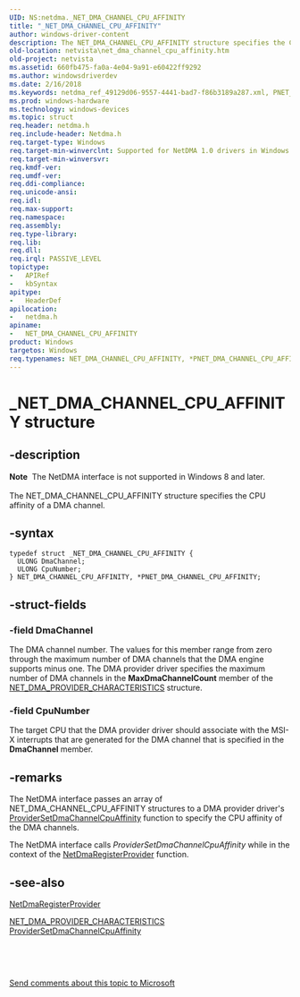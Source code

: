 ```yaml
---
UID: NS:netdma._NET_DMA_CHANNEL_CPU_AFFINITY
title: "_NET_DMA_CHANNEL_CPU_AFFINITY"
author: windows-driver-content
description: The NET_DMA_CHANNEL_CPU_AFFINITY structure specifies the CPU affinity of a DMA channel.
old-location: netvista\net_dma_channel_cpu_affinity.htm
old-project: netvista
ms.assetid: 660fb475-fa0a-4e04-9a91-e60422ff9292
ms.author: windowsdriverdev
ms.date: 2/16/2018
ms.keywords: netdma_ref_49129d06-9557-4441-bad7-f86b3189a287.xml, PNET_DMA_CHANNEL_CPU_AFFINITY, _NET_DMA_CHANNEL_CPU_AFFINITY, netdma/NET_DMA_CHANNEL_CPU_AFFINITY, NET_DMA_CHANNEL_CPU_AFFINITY structure [Network Drivers Starting with Windows Vista], netdma/PNET_DMA_CHANNEL_CPU_AFFINITY, PNET_DMA_CHANNEL_CPU_AFFINITY structure pointer [Network Drivers Starting with Windows Vista], NET_DMA_CHANNEL_CPU_AFFINITY, netvista.net_dma_channel_cpu_affinity, *PNET_DMA_CHANNEL_CPU_AFFINITY
ms.prod: windows-hardware
ms.technology: windows-devices
ms.topic: struct
req.header: netdma.h
req.include-header: Netdma.h
req.target-type: Windows
req.target-min-winverclnt: Supported for NetDMA 1.0 drivers in Windows Vista.
req.target-min-winversvr: 
req.kmdf-ver: 
req.umdf-ver: 
req.ddi-compliance: 
req.unicode-ansi: 
req.idl: 
req.max-support: 
req.namespace: 
req.assembly: 
req.type-library: 
req.lib: 
req.dll: 
req.irql: PASSIVE_LEVEL
topictype:
-	APIRef
-	kbSyntax
apitype:
-	HeaderDef
apilocation:
-	netdma.h
apiname:
-	NET_DMA_CHANNEL_CPU_AFFINITY
product: Windows
targetos: Windows
req.typenames: NET_DMA_CHANNEL_CPU_AFFINITY, *PNET_DMA_CHANNEL_CPU_AFFINITY
---
```


# _NET_DMA_CHANNEL_CPU_AFFINITY structure


## -description


<div class="alert"><b>Note</b>  The NetDMA interface is not supported in Windows 8 and later.</div><div> </div>The NET_DMA_CHANNEL_CPU_AFFINITY structure specifies the CPU affinity of a DMA channel.


## -syntax


````
typedef struct _NET_DMA_CHANNEL_CPU_AFFINITY {
  ULONG DmaChannel;
  ULONG CpuNumber;
} NET_DMA_CHANNEL_CPU_AFFINITY, *PNET_DMA_CHANNEL_CPU_AFFINITY;
````


## -struct-fields




### -field DmaChannel

The DMA channel number. The values for this member range from zero through the maximum number of
     DMA channels that the DMA engine supports minus one. The DMA provider driver specifies the maximum
     number of DMA channels in the 
     <b>MaxDmaChannelCount</b> member of the 
     <a href="..\netdma\ns-netdma-_net_dma_provider_characteristics.md">
     NET_DMA_PROVIDER_CHARACTERISTICS</a> structure.


### -field CpuNumber

The target CPU that the DMA provider driver should associate with the MSI-X interrupts that are
     generated for the DMA channel that is specified in the 
     <b>DmaChannel</b> member.


## -remarks



The NetDMA interface passes an array of NET_DMA_CHANNEL_CPU_AFFINITY structures to a DMA provider
    driver's 
    <a href="..\netdma\nc-netdma-dma_channels_cpu_affinity_handler.md">
    ProviderSetDmaChannelCpuAffinity</a> function to specify the CPU affinity of the DMA channels.

The NetDMA interface calls 
    <i>ProviderSetDmaChannelCpuAffinity</i> while in the context of the 
    <a href="..\netdma\nf-netdma-netdmaregisterprovider.md">
    NetDmaRegisterProvider</a> function.




## -see-also

<a href="..\netdma\nf-netdma-netdmaregisterprovider.md">NetDmaRegisterProvider</a>



<a href="..\netdma\ns-netdma-_net_dma_provider_characteristics.md">
   NET_DMA_PROVIDER_CHARACTERISTICS</a>



<a href="..\netdma\nc-netdma-dma_channels_cpu_affinity_handler.md">
   ProviderSetDmaChannelCpuAffinity</a>



 

 

<a href="mailto:wsddocfb@microsoft.com?subject=Documentation%20feedback [netvista\netvista]:%20NET_DMA_CHANNEL_CPU_AFFINITY structure%20 RELEASE:%20(2/16/2018)&amp;body=%0A%0APRIVACY STATEMENT%0A%0AWe use your feedback to improve the documentation. We don't use your email address for any other purpose, and we'll remove your email address from our system after the issue that you're reporting is fixed. While we're working to fix this issue, we might send you an email message to ask for more info. Later, we might also send you an email message to let you know that we've addressed your feedback.%0A%0AFor more info about Microsoft's privacy policy, see http://privacy.microsoft.com/en-us/default.aspx." title="Send comments about this topic to Microsoft">Send comments about this topic to Microsoft</a>


